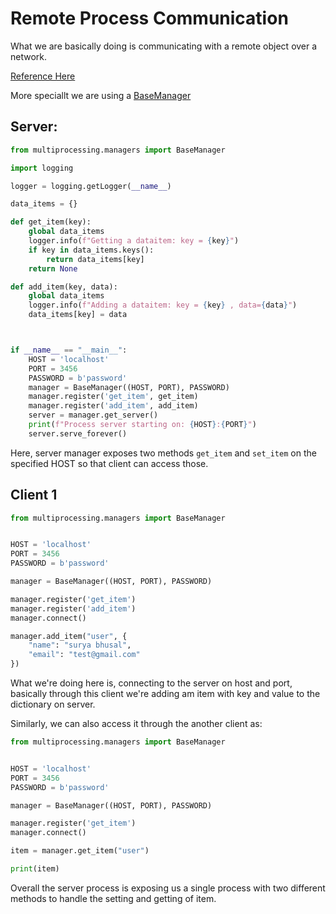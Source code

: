 # Remote Process Communication

What we are basically doing is communicating with a remote object over a network.

[Reference Here](https://docs.python.org/3/library/multiprocessing.html#managers)

More speciallt we are using a [BaseManager](https://docs.python.org/3/library/multiprocessing.html#customized-managers)


## Server:

```python
from multiprocessing.managers import BaseManager

import logging

logger = logging.getLogger(__name__)

data_items = {}

def get_item(key):
    global data_items
    logger.info(f"Getting a dataitem: key = {key}")
    if key in data_items.keys():
        return data_items[key]
    return None

def add_item(key, data):
    global data_items
    logger.info(f"Adding a dataitem: key = {key} , data={data}")
    data_items[key] = data



if __name__ == "__main__":
    HOST = 'localhost'
    PORT = 3456
    PASSWORD = b'password'
    manager = BaseManager((HOST, PORT), PASSWORD)
    manager.register('get_item', get_item)
    manager.register('add_item', add_item)
    server = manager.get_server()
    print(f"Process server starting on: {HOST}:{PORT}")
    server.serve_forever()

```

Here, server manager exposes two methods ``get_item`` and ``set_item`` on the specified HOST so that client can access those.


## Client 1

```python
from multiprocessing.managers import BaseManager


HOST = 'localhost'
PORT = 3456
PASSWORD = b'password'

manager = BaseManager((HOST, PORT), PASSWORD)

manager.register('get_item')
manager.register('add_item')
manager.connect()

manager.add_item("user", {
    "name": "surya bhusal", 
    "email": "test@gmail.com"
})

```

What we're doing here is, connecting to the server on host and port, basically through this client we're adding am item with key and value to the dictionary on server.

Similarly, we can also access it through the another client as:

```python
from multiprocessing.managers import BaseManager


HOST = 'localhost'
PORT = 3456
PASSWORD = b'password'

manager = BaseManager((HOST, PORT), PASSWORD)

manager.register('get_item')
manager.connect()

item = manager.get_item("user")

print(item)

```

Overall the server process is exposing us a single process with two different methods to handle the setting and getting of item.
